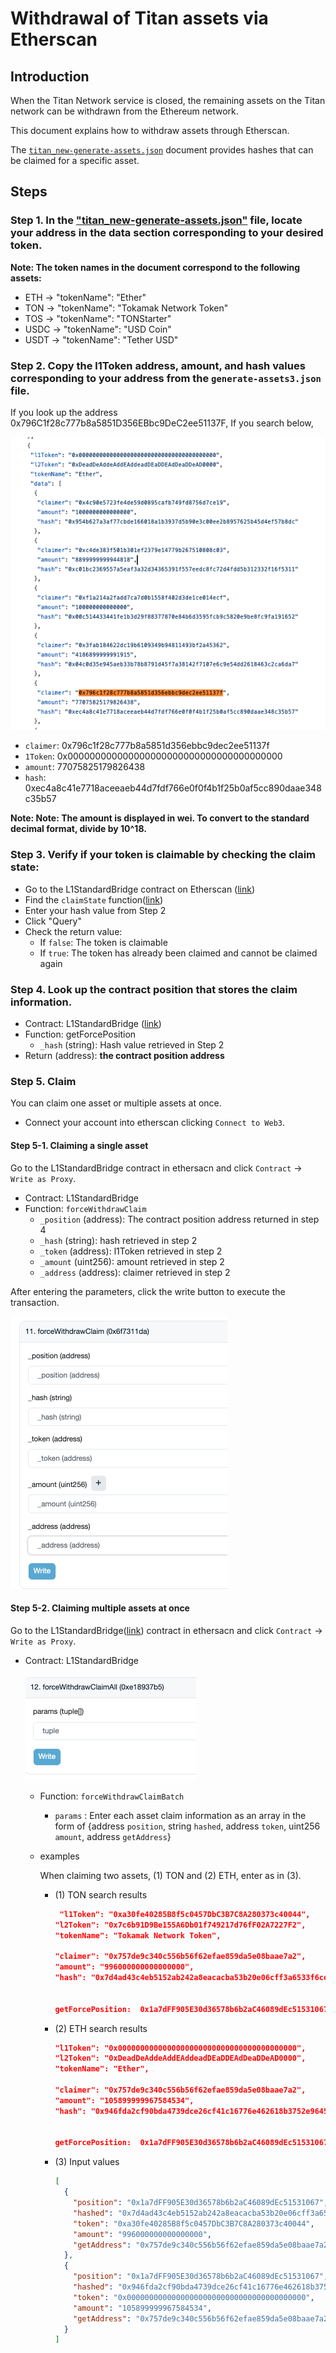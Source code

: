 # Withdrawal of Titan assets via Etherscan

## Introduction

When the Titan Network service is closed, the remaining assets on the Titan network can be withdrawn from the Ethereum network.

This document explains how to withdraw assets through Etherscan.

The [`titan_new-generate-assets.json`](https://github.com/tokamak-network/L2-Assets-Migration/blob/genStorage/titanLagacy/data/titan_new-generate-assets.json) document provides hashes that can be claimed for a specific asset.

## Steps

### Step 1. In the ["titan_new-generate-assets.json"](https://github.com/tokamak-network/L2-Assets-Migration/blob/genStorage/titanLagacy/data/titan_new-generate-assets.json) file, locate your address in the data section corresponding to your desired token.

**Note: The token names in the document correspond to the following assets:**

- ETH → "tokenName": "Ether"
- TON → "tokenName": "Tokamak Network Token"
- TOS → "tokenName": "TONStarter"
- USDC → "tokenName": "USD Coin"
- USDT → "tokenName": "Tether USD"

### Step 2. Copy the l1Token address, amount, and hash values corresponding to your address from the `generate-assets3.json` file.

If you look up the address 0x796C1f28c777b8a5851D356EBbc9DeC2ee51137F,
If you search below,

![image](/assets/forceclaim/image01.png)

- `claimer`: 0x796c1f28c777b8a5851d356ebbc9dec2ee51137f
- `1Token`: 0x000000000000000000000000000000000000000
- `amount`: 77075825179826438
- `hash`: 0xec4a8c41e7718aceeaeb44d7fdf766e0f0f4b1f25b0af5cc890daae348c35b57

**Note: Note: The amount is displayed in wei. To convert to the standard decimal format, divide by 10^18.**

### Step 3. Verify if your token is claimable by checking the claim state:

- Go to the L1StandardBridge contract on Etherscan ([link](https://etherscan.io/address/0x59aa194798Ba87D26Ba6bEF80B85ec465F4bbcfD#readProxyContract))
- Find the `claimState` function([link](https://www.notion.so/Withdrawal-of-assets-via-Etherscan-ENG-165d96a400a38029858fee0ee9a9eec7?pvs=4))
- Enter your hash value from Step 2
- Click "Query"
- Check the return value:
  - If `false`: The token is claimable
  - If `true`: The token has already been claimed and cannot be claimed again

### Step 4. Look up the contract position that stores the claim information.

- Contract: L1StandardBridge ([link](https://etherscan.io/address/0x59aa194798Ba87D26Ba6bEF80B85ec465F4bbcfD#readProxyContract))
- Function: getForcePosition
  - `_hash` (string): Hash value retrieved in Step 2
- Return (address): **the contract position address**

### Step 5. Claim

You can claim one asset or multiple assets at once.

- Connect your account into etherscan clicking `Connect to Web3`.

#### Step 5-1. Claiming a single asset

Go to the L1StandardBridge contract in ethersacn and click `Contract` → `Write as Proxy`.

- Contract: L1StandardBridge
- Function: `forceWithdrawClaim`
  - `_position` (address): The contract position address returned in step 4
  - `_hash` (string): hash retrieved in step 2
  - `_token` (address): l1Token retrieved in step 2
  - `_amount` (uint256): amount retrieved in step 2
  - `_address` (address): claimer retrieved in step 2

After entering the parameters, click the write button to execute the transaction.

![image](/assets/forceclaim/image02.png)

#### Step 5-2. Claiming multiple assets at once

Go to the L1StandardBridge([link](https://etherscan.io/address/0x59aa194798Ba87D26Ba6bEF80B85ec465F4bbcfD#readProxyContract)) contract in ethersacn and click `Contract` → `Write as Proxy`.

- Contract: L1StandardBridge

  ![image](/assets/forceclaim/image03.png)

  - Function: `forceWithdrawClaimBatch`
    - `params` :
      Enter each asset claim information as an array in the form of
      {address `position`, string `hashed`, address `token`, uint256 `amount`, address `getAddress`}
  - examples

    When claiming two assets, (1) TON and (2) ETH, enter as in (3).

    - (1) TON search results

      ```json
       "l1Token": "0xa30fe40285B8f5c0457DbC3B7C8A280373c40044",
      "l2Token": "0x7c6b91D9Be155A6Db01f749217d76fF02A7227F2",
      "tokenName": "Tokamak Network Token",

      "claimer": "0x757de9c340c556b56f62efae859da5e08baae7a2",
      "amount": "996000000000000000",
      "hash": "0x7d4ad43c4eb5152ab242a8eacacba53b20e06cff3a6533f6ce15cfcf03e2176d"


      getForcePosition:  0x1a7dFF905E30d36578b6b2aC46089dEc51531067
      ```

    - (2) ETH search results

      ```json
      "l1Token": "0x0000000000000000000000000000000000000000",
      "l2Token": "0xDeadDeAddeAddEAddeadDEaDDEAdDeaDDeAD0000",
      "tokenName": "Ether",

      "claimer": "0x757de9c340c556b56f62efae859da5e08baae7a2",
      "amount": "105899999967584534",
      "hash": "0x946fda2cf90bda4739dce26cf41c16776e462618b3752e9645a05bb5512e2781"


      getForcePosition:  0x1a7dFF905E30d36578b6b2aC46089dEc51531067
      ```

    - (3) Input values
      ```json
      [
        {
          "position": "0x1a7dFF905E30d36578b6b2aC46089dEc51531067",
          "hashed": "0x7d4ad43c4eb5152ab242a8eacacba53b20e06cff3a6533f6ce15cfcf03e2176d",
          "token": "0xa30fe40285B8f5c0457DbC3B7C8A280373c40044",
          "amount": "996000000000000000",
          "getAddress": "0x757de9c340c556b56f62efae859da5e08baae7a2"
        },
        {
          "position": "0x1a7dFF905E30d36578b6b2aC46089dEc51531067",
          "hashed": "0x946fda2cf90bda4739dce26cf41c16776e462618b3752e9645a05bb5512e2781",
          "token": "0x0000000000000000000000000000000000000000",
          "amount": "105899999967584534",
          "getAddress": "0x757de9c340c556b56f62efae859da5e08baae7a2"
        }
      ]
      ```
